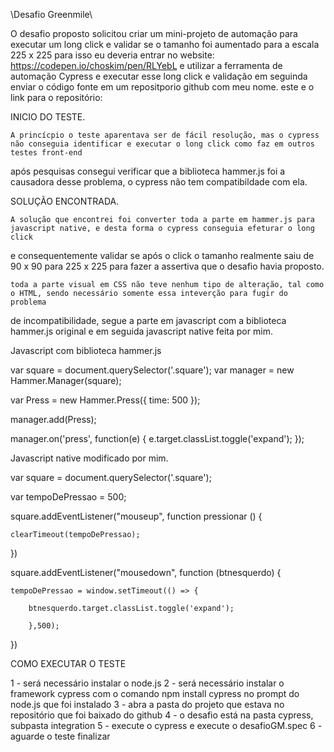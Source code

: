 \Desafio Greenmile\

O desafio proposto solicitou criar um mini-projeto de automação para executar um long click e validar se o tamanho foi aumentado para a escala 225 x 225
para isso eu deveria entrar no website: https://codepen.io/choskim/pen/RLYebL e utilizar a ferramenta de automação Cypress e executar esse long click e validação
em seguinda enviar o código fonte em um repositporio github com meu nome. este e o link para o repositório: 

INICIO DO TESTE.

	A princícpio o teste aparentava ser de fácil resolução, mas o cypress não conseguia identificar e executar o long click como faz em outros testes front-end
após pesquisas consegui verificar que a biblioteca hammer.js foi a causadora desse problema, o cypress não tem compatibildade com ela.

SOLUÇÃO ENCONTRADA.

	A solução que encontrei foi converter toda a parte em hammer.js para javascript native, e desta forma o cypress conseguia efeturar o long click 
e consequentemente validar se após o click o tamanho realmente saiu de 90 x 90 para 225 x 225 para fazer a assertiva que o desafio havia proposto.

	toda a parte visual em CSS não teve nenhum tipo de alteração, tal como o HTML, sendo necessário somente essa inteverção para fugir do problema
de incompatibilidade, segue a parte em javascript com a biblioteca hammer.js original e em seguida javascript native feita por mim.

Javascript com biblioteca hammer.js

 
var square = document.querySelector('.square');
var manager = new Hammer.Manager(square);


var Press = new Hammer.Press({
  time: 500
});


manager.add(Press);

manager.on('press', function(e) {
  e.target.classList.toggle('expand');
});






Javascript native modificado por mim.

var square = document.querySelector('.square');

var tempoDePressao = 500;

square.addEventListener("mouseup", function pressionar ()  {
    
    clearTimeout(tempoDePressao);

})

square.addEventListener("mousedown", function (btnesquerdo) {

    tempoDePressao = window.setTimeout(() => {

        btnesquerdo.target.classList.toggle('expand');
        
        },500);


})


COMO EXECUTAR O TESTE

1 - será necessário instalar o node.js
2 - será necessário instalar o framework cypress com o comando npm install cypress no prompt do node.js que foi instalado
3 - abra a pasta do projeto que estava no repositório que foi baixado do github
4 - o desafio está na pasta cypress, subpasta integration
5 - execute o cypress e execute o desafioGM.spec
6 - aguarde o teste finalizar








